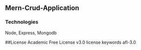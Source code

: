 ## Mern-Crud-Application

### Technologies 
Node, Express, Mongodb

##License Academic Free License v3.0 license keywords afl-3.0
